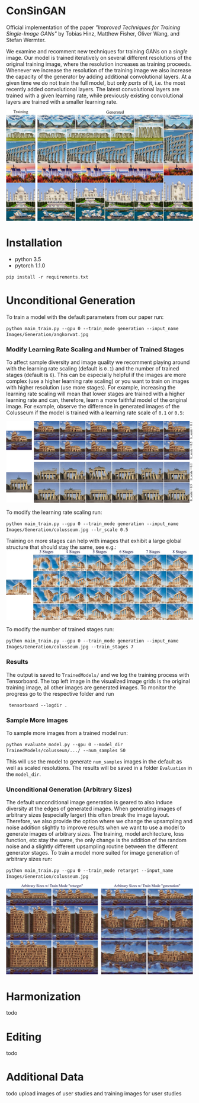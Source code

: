 # ConSinGAN

Official implementation of the paper *"Improved Techniques for Training Single-Image GANs"* by Tobias Hinz, Matthew Fisher, Oliver Wang, and Stefan Wermter.

We examine and recomment new techniques for training GANs on a *single* image.
Our model is trained iteratively on several different resolutions of the original training image, where the resolution increases as training proceeds.
Whenever we increase the resolution of the training image we also increase the capacity of the generator by adding additional convolutional layers.
At a given time we do not train the full model, but only *parts* of it, i.e. the most recently added convolutional layers.
The latest convolutional layers are trained with a given learning rate, while previously existing convolutional layers are trained with a smaller learning rate.

![Model-Architecture](Examples/unconditional_generation.jpg)

# Installation

- python 3.5
- pytorch 1.1.0

```
pip install -r requirements.txt
```

# Unconditional Generation
To train a model with the default parameters from our paper run:

```
python main_train.py --gpu 0 --train_mode generation --input_name Images/Generation/angkorwat.jpg
```


### Modify Learning Rate Scaling and Number of Trained Stages
To affect sample diversity and image quality we recomment playing around with the learning rate scaling (default is `0.1`) and the number of trained stages (default is `6`).
This can be especially helpful if the images are more complex (use a higher learning rate scaling) or you want to train on images with higher resolution (use more stages).
For example, increasing the learning rate scaling will mean that lower stages are trained with a higher learning rate and can, therefore, learn a more faithful model of the original image.
For example, observe the difference in generated images of the Colusseum if the model is trained with a learning rate scale of `0.1` or `0.5`:

![Learning Rate Scaling Visualization](Examples/lr_scale_vis.jpg)

To modify the learning rate scaling run:

```
python main_train.py --gpu 0 --train_mode generation --input_name Images/Generation/colusseum.jpg --lr_scale 0.5
```

Training on more stages can help with images that exhibit a large global structure that should stay the same, see e.g.:
![Trained Stages Visualization](Examples/stages_vis.jpg)


To modify the number of trained stages run:

```
python main_train.py --gpu 0 --train_mode generation --input_name Images/Generation/colusseum.jpg --train_stages 7
```

### Results
The output is saved to `TrainedModels/` and we log the training process with Tensorboard.
The top left image in the visualized image grids is the original training image, all other images are generated images.
To monitor the progress go to the respective folder and run

```
 tensorboard --logdir .
```

### Sample More Images
To sample more images from a trained model run:

```
python evaluate_model.py --gpu 0 --model_dir TrainedModels/colusseum/.../ --num_samples 50
```

This will use the model to generate `num_samples` images in the default as well as scaled resolutions.
The results will be saved in a folder `Evaluation` in the `model_dir`.

### Unconditional Generation (Arbitrary Sizes)
The default unconditional image generation is geared to also induce diversity at the edges of generated images.
When generating images of arbitrary sizes (especially larger) this often break the image layout.
Therefore, we also provide the option where we change the upsampling and noise addition slightly to improve results when we want to use a model to generate images of arbitrary sizes.
The training, model architecture, loss function, etc stay the same, the only change is the addition of the random noise and a slightly different upsampling routine between the different generator stages.
To train a model more suited for image generation of arbitrary sizes run:

```
python main_train.py --gpu 0 --train_mode retarget --input_name Images/Generation/colusseum.jpg
```

![Retargeting Visualization](Examples/retarget_vis.jpg)

# Harmonization
todo

# Editing
todo

# Additional Data
todo upload images of user studies and training images for user studies

